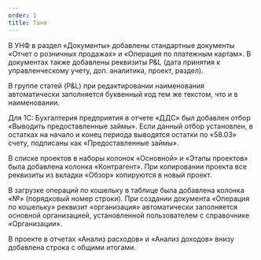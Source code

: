 ```yaml
---
order: 1
title: Таня
---
```


В УНФ в раздел «Документы» добавлены стандартные документы «Отчет о розничных продажах» и «Операция по платежным картам». В документах также добавлены реквизиты P&L (дата принятия к управленческому учету, доп. аналитика, проект, раздел).

В группе статей (P&L) при редактировании наименования автоматически заполняется буквенный код тем же текстом, что и в наименовании.

Для 1С: Бухгалтерия предприятия в отчете «ДДС» был добавлен отбор «Выводить предоставленные займы». Если данный отбор установлен, в остатках на начало и конец периода выводятся остатки по «58.03» счету, подписаны как «Предоставленные займы».

В списке проектов в наборы колонок «Основной» и «Этапы проектов» была добавлена колонка «Контрагент». При копировании проекта все реквизиты из вкладки «Обзор» копируются в новый проект.

В загрузке операций по кошельку в таблице была добавлена колонка «№» (порядковый номер строки). При создании документа «Операция по кошельку»  реквизит «организация» автоматически заполняется основной организацией, установленной пользователем с справочнике «Организации».

В проекте в отчетах «Анализ расходов» и «Анализ доходов» внизу добавлена строка с общими итогами.